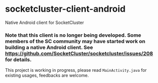 # socketcluster-client-android
Native Android client for SocketCluster

### Note that this client is no longer being developed. Some members of the SC community may have started work on building a native Android client. See https://github.com/SocketCluster/socketcluster/issues/208 for details.

This project is working in progress, please read ``MainActivity.java`` for existing usages,
feedbacks are welcome.
